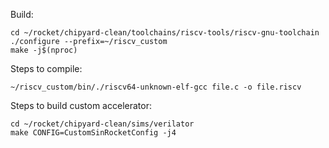 Build:
```
cd ~/rocket/chipyard-clean/toolchains/riscv-tools/riscv-gnu-toolchain
./configure --prefix=~/riscv_custom
make -j$(nproc)
```

Steps to compile:
```
~/riscv_custom/bin/./riscv64-unknown-elf-gcc file.c -o file.riscv
```


Steps to build custom accelerator:
```
cd ~/rocket/chipyard-clean/sims/verilator
make CONFIG=CustomSinRocketConfig -j4
```